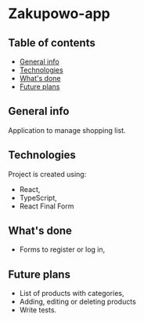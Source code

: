 # Zakupowo-app

## Table of contents

- [General info](#general-info)
- [Technologies](#technologies)
- [What's done](#whatsdone)
- [Future plans](#future-plans)

## General info

Application to manage shopping list.

## Technologies

Project is created using:

- React,
- TypeScript,
- React Final Form

## What's done

- Forms to register or log in,

## Future plans

- List of products with categories,
- Adding, editing or deleting products
- Write tests.
